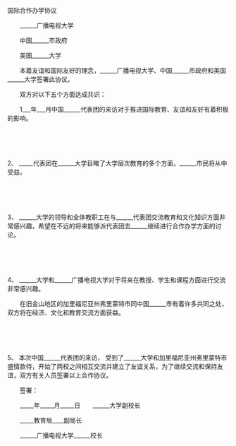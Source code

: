 



国际合作办学协议



 

　　______广播电视大学

　　中国______市政府

　　美国______大学　　

　　本着友谊和国际友好的理念，______广播电视大学、中国______市政府和美国______大学签署此协议。　　

　　双方对以下五个方面达成共识：

　　1___年___月中国______代表团的来访对于推进国际教育、友谊和友好有着积极的影响。

　　

　　

2、
_____代表团在______大学目睹了大学层次教育的多个方面，______市民将从中受益。

　　

　　

3、
______大学的领导和全体教职工在与______代表团交流教育和文化知识方面非常感兴趣，希望在不远的将来能够派代表团去______继续进行合作办学方面的讨论。

　　

　　

4、
______大学和______广播电视大学对于将来在教授、学生和课程方面进行交流非常感兴趣。

　　在旧金山地区的加里福尼亚州弗里蒙特市同中国______市有着许多共同之处，双方将在经济、文化和教育交流方面获益。

　　

　　

5、
本次中国______代表团的来访， 受到了______大学和加里福尼亚州弗里蒙特市盛情款待，开始了两校之间相互交流并建立了友谊关系，为了继续交流和保持友谊，双方有关人员签署以上合作协议。　　

　　签署：

　　_____年_____月_____日　　______大学副校长

　　_____教育局____副局长

　　______广播电视大学______校长